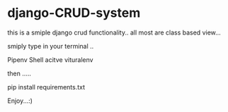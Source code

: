 # django-CRUD-system

this is a smiple django crud functionality..
all most are class based view...

smiply type in your terminal .. 

Pipenv Shell acitve vituralenv 

then .....

pip install requirements.txt 

Enjoy...:)
